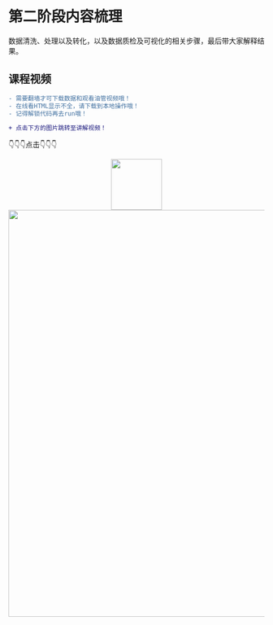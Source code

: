 # 第二阶段内容梳理

数据清洗、处理以及转化，以及数据质检及可视化的相关步骤，最后带大家解释结果。


## 课程视频

```diff
- 需要翻墙才可下载数据和观看油管视频哦！
- 在线看HTML显示不全，请下载到本地操作哦！
- 记得解锁代码再去run哦！
```

```diff
+ 点击下方的图片跳转至讲解视频！
```

👇👇👇点击👇👇👇

<div align=center>
<img src=https://github.com/datoujinggzj/WhaleDataAnalysisProject/blob/master/pic/click.gif?raw=true width='100'/>
</div>

<div align=center>
<a href='https://youtu.be/vJCvyPof5gc'> 
<img src=https://quizizz.com/media/resource/gs/quizizz-media/quizzes/e3237818-fe1d-43fe-851b-01206ab39257 width='800'/>
</div>